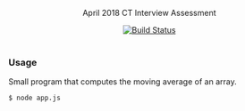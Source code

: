 <p align="center">
  April 2018 CT Interview Assessment
</p>

<p align="center">
  <a href="http://travis-ci.org/mycaule/ct-assessment"><img src="https://api.travis-ci.org/mycaule/ct-assessment.svg?branch=master" alt="Build Status"></a>
  <br>
  <br>
</p>

### Usage

Small program that computes the moving average of an array.

```
$ node app.js
```
